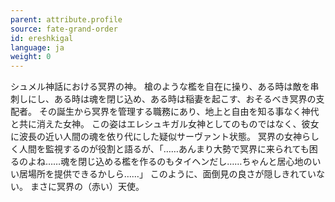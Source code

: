 ```yaml
---
parent: attribute.profile
source: fate-grand-order
id: ereshkigal
language: ja
weight: 0
---
```


シュメル神話における冥界の神。
槍のような檻を自在に操り、ある時は敵を串刺しにし、ある時は魂を閉じ込め、ある時は稲妻を起こす、おそるべき冥界の支配者。
その誕生から冥界を管理する職務にあり、地上と自由を知る事なく神代と共に消えた女神。
この姿はエレシュキガル女神としてのものではなく、彼女に波長の近い人間の魂を依り代にした疑似サーヴァント状態。
冥界の女神らしく人間を監視するのが役割と語るが、「……あんまり大勢で冥界に来られても困るのよね……魂を閉じ込める檻を作るのもタイヘンだし……ちゃんと居心地のいい居場所を提供できるかしら……」
このように、面倒見の良さが隠しきれていない。
まさに冥界の（赤い）天使。
